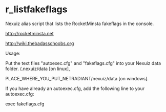 # r_listfakeflags

Nexuiz alias script that lists the RocketMinsta fakeflags in the console.

http://rocketminsta.net

http://wiki.thebadasschoobs.org

Usage:

Put the text files "autoexec.cfg" and "fakeflags.cfg" into your Nexuiz data folder. (.nexuiz/data [on linux],

PLACE_WHERE_YOU_PUT_NETRADIANT/nexuiz/data [on windows].

If you have already an autoexec.cfg, add the following line to your autoexec.cfg:

exec fakeflags.cfg
